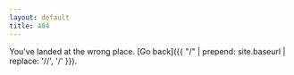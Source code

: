 ```yaml
---
layout: default
title: 404
---
```


You've landed at the wrong place. [Go back]({{ "/" | prepend: site.baseurl | replace: '//', '/' }}).